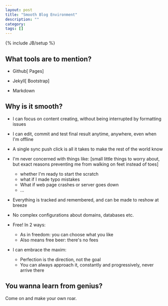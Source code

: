 ```yaml
---
layout: post
title: "Smooth Blog Environment"
description: ""
category: 
tags: []
---
```

{% include JB/setup %}

## What tools are to mention?

- Github[ Pages]

- Jekyll[ Bootstrap]

- Markdown

## Why is it smooth?

- I can focus on content creating, without being interrupted by formatting issues

- I can edit, commit and test final result anytime, anywhere, even when I'm offline

- A single sync push click is all it takes to make the rest of the world know

- I'm never concerned with things like: [small little things to worry about, but exact reasons preventing me from walking on feet instead of toes]

	- whether I'm ready to start the scratch
	- what if I made typo mistakes
	- What if web page crashes or server goes down
	- ...

- Everything is tracked and remembered, and can be made to reshow at breeze

- No complex configurations about domains, databases etc.

- Free! In 2 ways:

	- As in freedom: you can choose what you like
	- Also means free beer: there's no fees

- I can embrace the maxim:

	- Perfection is the direction, not the goal
	- You can always approach it, constantly and progressively, never arrive there

## You wanna learn from genius?

Come on and make your own roar.
